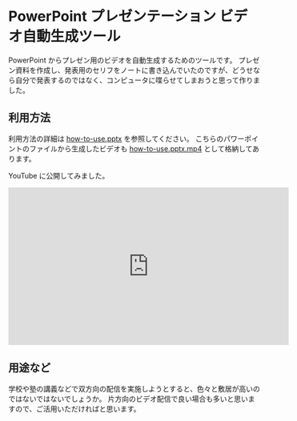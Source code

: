 # PowerPoint プレゼンテーション ビデオ自動生成ツール

PowerPoint からプレゼン用のビデオを自動生成するためのツールです。
プレゼン資料を作成し、発表用のセリフをノートに書き込んでいたのですが、どうせなら自分で発表するのではなく、コンピュータに喋らせてしまおうと思って作りました。

## 利用方法

利用方法の詳細は [how-to-use.pptx](./how-to-use.pptx) を参照してください。
こちらのパワーポイントのファイルから生成したビデオも [how-to-use.pptx.mp4](./how-to-use.pptx.mp4) として格納してあります。

YouTube に公開してみました。
<iframe width="560" height="315" src="https://www.youtube.com/embed/5dmOqh18ZpU" frameborder="0" allow="accelerometer; autoplay; clipboard-write; encrypted-media; gyroscope; picture-in-picture" allowfullscreen></iframe>

## 用途など

学校や塾の講義などで双方向の配信を実施しようとすると、色々と敷居が高いのではないではないでしょうか。
片方向のビデオ配信で良い場合も多いと思いますので、ご活用いただければと思います。
